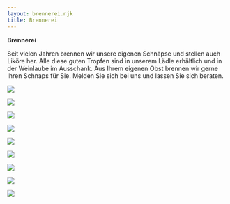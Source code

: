 ```yaml
---
layout: brennerei.njk
title: Brennerei
---
```

**Brennerei**

Seit vielen Jahren brennen wir unsere eigenen Schnäpse und stellen auch Liköre her. Alle diese guten Tropfen sind in unserem Lädle erhältlich und in der Weinlaube im Ausschank. Aus Ihrem eigenen Obst brennen wir gerne Ihren Schnaps für Sie. Melden Sie sich bei uns und lassen Sie sich beraten.

![](/assets/img/01_brennerei_01.gif)

![](/assets/img/01_brennerei_02.gif)

![](/assets/img/01_brennerei_04.gif)

![](/assets/img/01_brennerei_05.gif)

![](/assets/img/01_brennerei_06.gif)

![](/assets/img/01_brennerei_07.gif)

![](/assets/img/01_brennerei_08.gif)

![](/assets/img/01_brennerei_09.gif)

![](/assets/img/03_brennerei/03_brennerei_01.jpg)
